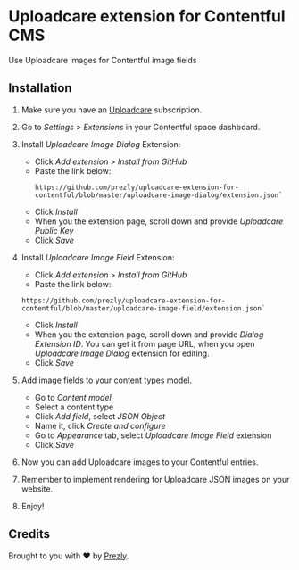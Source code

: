 # Uploadcare extension for Contentful CMS

Use Uploadcare images for Contentful image fields

## Installation

1. Make sure you have an [Uploadcare](https://uploadcare.com/) subscription.

2. Go to *Settings* > *Extensions* in your Contentful space dashboard.

3. Install *Uploadcare Image Dialog* Extension:

   - Click *Add extension* > *Install from GitHub*
   - Paste the link below:
     ```
     https://github.com/prezly/uploadcare-extension-for-contentful/blob/master/uploadcare-image-dialog/extension.json`
     ```
   - Click *Install*
   - When you the extension page, scroll down and provide *Uploadcare Public Key*
   - Click *Save*
   
4. Install *Uploadcare Image Field* Extension:

   - Click *Add extension* > *Install from GitHub*
   - Paste the link below:
    ```
    https://github.com/prezly/uploadcare-extension-for-contentful/blob/master/uploadcare-image-field/extension.json`
    ```
   - Click *Install*
   - When you the extension page, scroll down and provide *Dialog Extension ID*.
     You can get it from page URL, when you open *Uploadcare Image Dialog* extension for editing.
   - Click *Save*

5. Add image fields to your content types model.  
   
   - Go to *Content model*
   - Select a content type
   - Click *Add field*, select *JSON Object*
   - Name it, click *Create and configure*
   - Go to *Appearance* tab, select *Uploadcare Image Field* extension
   - Click *Save*
    
6. Now you can add Uploadcare images to your Contentful entries.

7. Remember to implement rendering for Uploadcare JSON images on your website.

8. Enjoy!

## Credits

Brought to you with ❤️ by [Prezly](https://www.prezly.com/). 
